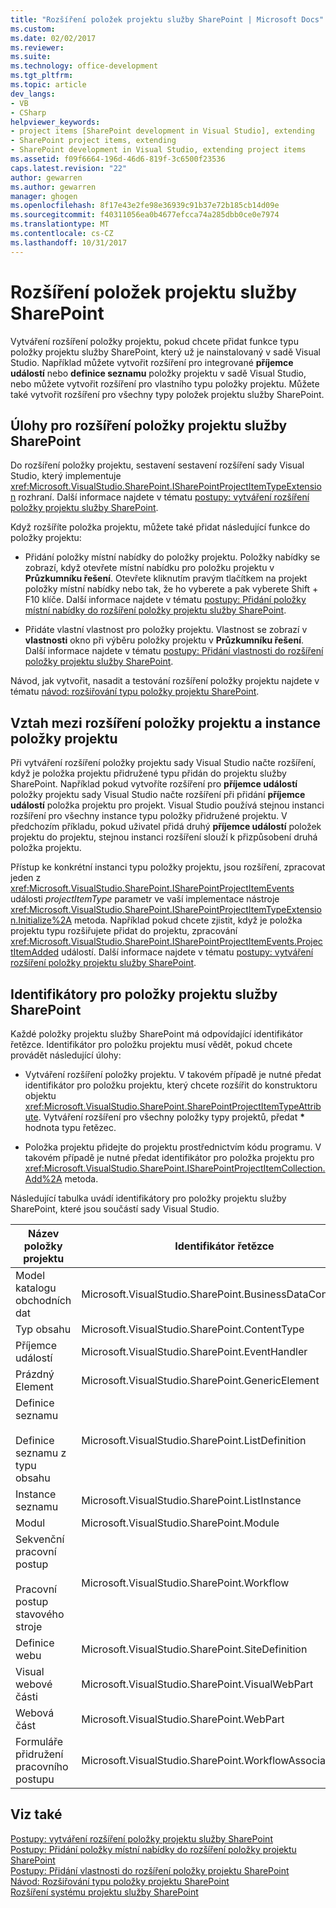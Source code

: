 ```yaml
---
title: "Rozšíření položek projektu služby SharePoint | Microsoft Docs"
ms.custom: 
ms.date: 02/02/2017
ms.reviewer: 
ms.suite: 
ms.technology: office-development
ms.tgt_pltfrm: 
ms.topic: article
dev_langs:
- VB
- CSharp
helpviewer_keywords:
- project items [SharePoint development in Visual Studio], extending
- SharePoint project items, extending
- SharePoint development in Visual Studio, extending project items
ms.assetid: f09f6664-196d-46d6-819f-3c6500f23536
caps.latest.revision: "22"
author: gewarren
ms.author: gewarren
manager: ghogen
ms.openlocfilehash: 8f17e43e2fe98e36939c91b37e72b185cb14d09e
ms.sourcegitcommit: f40311056ea0b4677efcca74a285dbb0ce0e7974
ms.translationtype: MT
ms.contentlocale: cs-CZ
ms.lasthandoff: 10/31/2017
---
```

# <a name="extending-sharepoint-project-items"></a>Rozšíření položek projektu služby SharePoint
  Vytváření rozšíření položky projektu, pokud chcete přidat funkce typu položky projektu služby SharePoint, který už je nainstalovaný v sadě Visual Studio. Například můžete vytvořit rozšíření pro integrované **příjemce událostí** nebo **definice seznamu** položky projektu v sadě Visual Studio, nebo můžete vytvořit rozšíření pro vlastního typu položky projektu. Můžete také vytvořit rozšíření pro všechny typy položek projektu služby SharePoint.  
  
## <a name="tasks-for-extending-sharepoint-project-items"></a>Úlohy pro rozšíření položky projektu služby SharePoint  
 Do rozšíření položky projektu, sestavení sestavení rozšíření sady Visual Studio, který implementuje <xref:Microsoft.VisualStudio.SharePoint.ISharePointProjectItemTypeExtension> rozhraní. Další informace najdete v tématu [postupy: vytváření rozšíření položky projektu služby SharePoint](../sharepoint/how-to-create-a-sharepoint-project-item-extension.md).  
  
 Když rozšíříte položka projektu, můžete také přidat následující funkce do položky projektu:  
  
-   Přidání položky místní nabídky do položky projektu. Položky nabídky se zobrazí, když otevřete místní nabídku pro položku projektu v **Průzkumníku řešení**. Otevřete kliknutím pravým tlačítkem na projekt položky místní nabídky nebo tak, že ho vyberete a pak vyberete Shift + F10 klíče. Další informace najdete v tématu [postupy: Přidání položky místní nabídky do rozšíření položky projektu služby SharePoint](../sharepoint/how-to-add-a-shortcut-menu-item-to-a-sharepoint-project-item-extension.md).  
  
-   Přidáte vlastní vlastnost pro položky projektu. Vlastnost se zobrazí v **vlastnosti** okno při výběru položky projektu v **Průzkumníku řešení**. Další informace najdete v tématu [postupy: Přidání vlastnosti do rozšíření položky projektu služby SharePoint](../sharepoint/how-to-add-a-property-to-a-sharepoint-project-item-extension.md).  
  
 Návod, jak vytvořit, nasadit a testování rozšíření položky projektu najdete v tématu [návod: rozšiřování typu položky projektu SharePoint](../sharepoint/walkthrough-extending-a-sharepoint-project-item-type.md).  
  
## <a name="understanding-the-relationship-between-project-item-extensions-and-project-item-instances"></a>Vztah mezi rozšíření položky projektu a instance položky projektu  
 Při vytváření rozšíření položky projektu sady Visual Studio načte rozšíření, když je položka projektu přidružené typu přidán do projektu služby SharePoint. Například pokud vytvoříte rozšíření pro **příjemce událostí** položky projektu sady Visual Studio načte rozšíření při přidání **příjemce událostí** položka projektu pro projekt. Visual Studio používá stejnou instanci rozšíření pro všechny instance typu položky přidružené projektu. V předchozím příkladu, pokud uživatel přidá druhý **příjemce událostí** položek projektu do projektu, stejnou instanci rozšíření slouží k přizpůsobení druhá položka projektu.  
  
 Přístup ke konkrétní instanci typu položky projektu, jsou rozšíření, zpracovat jeden z <xref:Microsoft.VisualStudio.SharePoint.ISharePointProjectItemEvents> události *projectItemType* parametr ve vaší implementace nástroje <xref:Microsoft.VisualStudio.SharePoint.ISharePointProjectItemTypeExtension.Initialize%2A> metoda. Například pokud chcete zjistit, když je položka projektu typu rozšiřujete přidat do projektu, zpracování <xref:Microsoft.VisualStudio.SharePoint.ISharePointProjectItemEvents.ProjectItemAdded> událostí. Další informace najdete v tématu [postupy: vytváření rozšíření položky projektu služby SharePoint](../sharepoint/how-to-create-a-sharepoint-project-item-extension.md).  
  
## <a name="identifiers-for-sharepoint-project-items"></a>Identifikátory pro položky projektu služby SharePoint  
 Každé položky projektu služby SharePoint má odpovídající identifikátor řetězce. Identifikátor pro položku projektu musí vědět, pokud chcete provádět následující úlohy:  
  
-   Vytváření rozšíření položky projektu. V takovém případě je nutné předat identifikátor pro položku projektu, který chcete rozšířit do konstruktoru objektu <xref:Microsoft.VisualStudio.SharePoint.SharePointProjectItemTypeAttribute>. Vytváření rozšíření pro všechny položky typy projektů, předat  **\***  hodnota typu řetězec.  
  
-   Položka projektu přidejte do projektu prostřednictvím kódu programu. V takovém případě je nutné předat identifikátor pro položka projektu pro <xref:Microsoft.VisualStudio.SharePoint.ISharePointProjectItemCollection.Add%2A> metoda.  
  
 Následující tabulka uvádí identifikátory pro položky projektu služby SharePoint, které jsou součástí sady Visual Studio.  
  
|Název položky projektu|Identifikátor řetězce|  
|-----------------------|-----------------------|  
|Model katalogu obchodních dat|Microsoft.VisualStudio.SharePoint.BusinessDataConnectivity|  
|Typ obsahu|Microsoft.VisualStudio.SharePoint.ContentType|  
|Příjemce událostí|Microsoft.VisualStudio.SharePoint.EventHandler|  
|Prázdný Element|Microsoft.VisualStudio.SharePoint.GenericElement|  
|Definice seznamu<br /><br /> Definice seznamu z typu obsahu|Microsoft.VisualStudio.SharePoint.ListDefinition|  
|Instance seznamu|Microsoft.VisualStudio.SharePoint.ListInstance|  
|Modul|Microsoft.VisualStudio.SharePoint.Module|  
|Sekvenční pracovní postup<br /><br /> Pracovní postup stavového stroje|Microsoft.VisualStudio.SharePoint.Workflow|  
|Definice webu|Microsoft.VisualStudio.SharePoint.SiteDefinition|  
|Visual webové části|Microsoft.VisualStudio.SharePoint.VisualWebPart|  
|Webová část|Microsoft.VisualStudio.SharePoint.WebPart|  
|Formuláře přidružení pracovního postupu|Microsoft.VisualStudio.SharePoint.WorkflowAssociation|  
  
## <a name="see-also"></a>Viz také  
 [Postupy: vytváření rozšíření položky projektu služby SharePoint](../sharepoint/how-to-create-a-sharepoint-project-item-extension.md)   
 [Postupy: Přidání položky místní nabídky do rozšíření položky projektu SharePoint](../sharepoint/how-to-add-a-shortcut-menu-item-to-a-sharepoint-project-item-extension.md)   
 [Postupy: Přidání vlastnosti do rozšíření položky projektu SharePoint](../sharepoint/how-to-add-a-property-to-a-sharepoint-project-item-extension.md)   
 [Návod: Rozšiřování typu položky projektu SharePoint](../sharepoint/walkthrough-extending-a-sharepoint-project-item-type.md)   
 [Rozšíření systému projektu služby SharePoint](../sharepoint/extending-the-sharepoint-project-system.md)  
  
